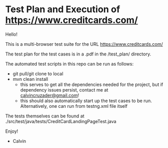 # Test Plan and Execution of https://www.creditcards.com/

Hello! 

This is a multi-browser test suite for the URL https://www.creditcards.com/

The test plan for the test cases is in a .pdf in the /test_plan/ directory.

The automated test scripts in this repo can be run as follows: 
- git pull/git clone to local
- mvn clean install
	- this serves to get all the dependencies needed for the project, but if dependency issues persist, contact me at calvincruzader@gmail.com!
	- this should also automatically start up the test cases to be run. Alternatively, one can run from testng.xml file itself 

The tests themselves can be found at ./src/test/java/tests/CreditCardLandingPageTest.java


Enjoy! 
- Calvin 

